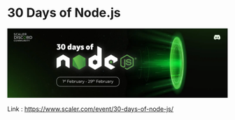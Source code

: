 # 30 Days of Node.js

![Nodsjsbanner](30daysOfNodeJS.png)

Link : https://www.scaler.com/event/30-days-of-node-js/
